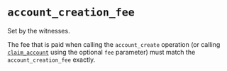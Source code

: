# `account_creation_fee`

Set by the witnesses. 

The fee that is paid when calling the `account_create` operation (or calling [`claim_account`](/platform/operations/claim_account.md) using the optional `fee` parameter) must match the `account_creation_fee` exactly.
